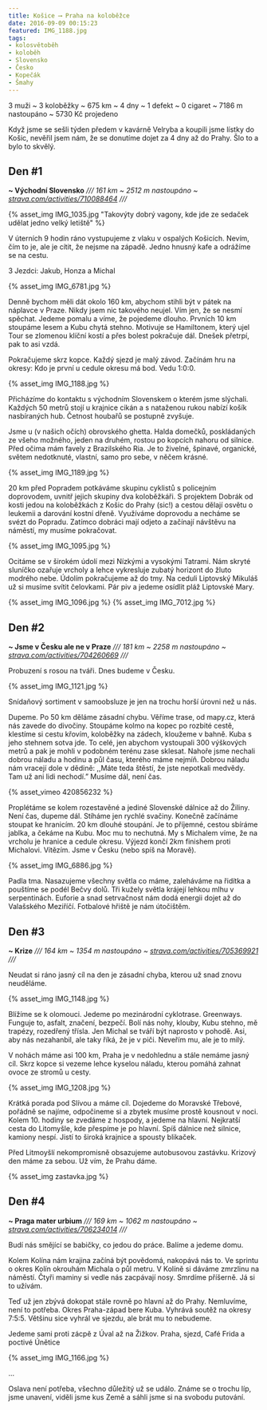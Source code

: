 ```yaml
---
title: Košice ⟶ Praha na koloběžce
date: 2016-09-09 00:15:23
featured: IMG_1188.jpg
tags:
- kolosvětoběh
- koloběh
- Slovensko
- Česko
- Kopečák
- Šmahy
---
```

3 muži ~ 3 koloběžky ~ 675 km ~ 4 dny ~ 1 defekt ~ 0 cigaret ~  7186 m nastoupáno ~ 5730 Kč projedeno
<!-- more -->

Když jsme se sešli týden předem v kavárně Velryba a koupili jsme lístky do Košic, nevěřil jsem nám, že se donutíme dojet za 4 dny až do Prahy. Šlo to a bylo to skvělý.

## Den #1 ##
__~ Východní Slovensko__
_/// 161 km ~ 2512 m nastoupáno ~ [strava.com/activities/710088464](https://www.strava.com/activities/710088464) ///_

{% asset_img IMG_1035.jpg "Takovýty dobrý vagony, kde jde ze sedaček udělat jedno velký letiště" %}

V úterních 9 hodin ráno vystupujeme z vlaku v ospalých Košicích. Nevím, čím to je, ale je cítit, že nejsme na západě. Jedno hnusný kafe a odrážíme se na cestu.

3 Jezdci: Jakub, Honza a Michal

{% asset_img IMG_6781.jpg %}

Denně bychom měli dát okolo 160 km, abychom stihli být v pátek na náplavce v Praze. Nikdy jsem nic takového neujel. Vím jen, že se nesmí spěchat. Jedeme pomalu a víme, že pojedeme dlouho. Prvních 10 km stoupáme lesem a Kubu chytá stehno. Motivuje se Hamiltonem, který ujel Tour se zlomenou klíční kostí a přes bolest pokračuje dál. Dnešek přetrpí, pak to asi vzdá.

Pokračujeme skrz kopce. Každý sjezd je malý závod. Začínám hru na okresy: Kdo je první u cedule okresu má bod. Vedu 1:0:0.

{% asset_img IMG_1188.jpg %}

Přicházíme do kontaktu s východním Slovenskem o kterém jsme slýchali. Každých 50 metrů stojí u krajnice cikán a s nataženou rukou nabízí košík nasbíraných hub. Četnost houbařů se postupně zvyšuje.

Jsme u (v našich očích)  obrovského ghetta. Halda domečků, poskládaných ze všeho možného, jeden na druhém, rostou po kopcích nahoru od silnice. Před očima mám favely z Brazilského Ria. Je to živelné, špinavé, organické, světem nedotknuté, vlastní, samo pro sebe, v něčem krásné.

{% asset_img IMG_1189.jpg %}

20 km před Popradem potkáváme skupinu cyklistů s policejním doprovodem, uvnitř jejich skupiny dva koloběžkáři. S projektem Dobrák od kosti jedou na koloběžkách z Košic do Prahy (sic!) a cestou dělají osvětu o leukemii a darování kostní dřeně. Využíváme doprovodu a necháme se svézt do Popradu. Zatímco dobráci mají odjeto a začínají návštěvu na náměstí, my musíme pokračovat.

{% asset_img IMG_1095.jpg %}

Ocitáme se v širokém údolí mezi Nízkými a vysokými Tatrami. Nám skryté sluníčko ozařuje vrcholy a lehce vykresluje zubatý horizont do žluto modrého nebe. Údolím pokračujeme až do tmy. Na ceduli Liptovský Mikuláš už si musíme svítit čelovkami. Pár piv a jedeme osídlit pláž Liptovské Mary.

{% asset_img IMG_1096.jpg %}
{% asset_img IMG_7012.jpg %}

## Den #2 ##
__~ Jsme v Česku ale ne v Praze__
_/// 181 km ~ 2258 m nastoupáno ~ [strava.com/activities/704260669](https://www.strava.com/activities/704260669) ///_

Probuzení s rosou na tváři. Dnes budeme v Česku.

{% asset_img IMG_1121.jpg %}

Snídaňový sortiment v samoobsluze je jen na trochu horší úrovni než u nás.

Dupeme. Po 50 km děláme zásadní chybu. Věříme trase, od mapy.cz, která nás zavede do divočiny. Stoupáme kolmo na kopec po rozbité cestě, klestíme si cestu křovím, koloběžky na zádech, kloužeme v bahně. Kuba s jeho stehnem sotva jde. To celé, jen abychom vystoupali 300 výškových metrů a pak je mohli v podobném terénu zase sklesat. Nahoře jsme nechali dobrou náladu a hodinu a půl času, kterého máme nejmíň. Dobrou náladu nám vracejí dole v dědině: ,,Máte teda štěstí, že jste nepotkali medvědy. Tam už ani lidi nechodí.” Musíme dál, není čas.

{% asset_vimeo 420856232 %}

Proplétáme se kolem rozestavěné a jediné Slovenské dálnice až do Žiliny. Není čas, dupeme dál. Stíháme jen rychlé svačiny. Konečně začínáme stoupat ke hranicím. 20 km dlouhé stoupání. Je to příjemné, cestou sbíráme jablka, a čekáme na Kubu. Moc mu to nechutná. My s Michalem víme, že na vrcholu je hranice a cedule okresu. Výjezd končí 2km finishem proti Michalovi. Vítězím. Jsme v Česku (nebo spíš na Moravě).

{% asset_img IMG_6886.jpg %}

Padla tma. Nasazujeme všechny světla co máme, zaleháváme na řidítka a pouštíme se podél Bečvy dolů. Tři kužely světla krájejí lehkou mlhu v serpentinách. Euforie a snad setrvačnost nám dodá energii dojet až do Valašského Meziříčí. Fotbalové hřiště je nám útočištěm.

## Den #3 ##
__~ Krize__
_/// 164 km ~ 1354 m nastoupáno ~ [strava.com/activities/705369921](https://www.strava.com/activities/705369921) ///_

Neudat si ráno jasný cíl na den je zásadní chyba, kterou už snad znovu neuděláme.

{% asset_img IMG_1148.jpg %}

Blížíme se k olomouci. Jedeme po mezinárodní cyklotrase. Greenways. Funguje to, asfalt, značení, bezpečí. Bolí nás nohy, klouby, Kubu stehno, mě trapézy, rozedřený třísla. Jen Michal se tváří být naprosto v pohodě. Asi, aby nás nezahanbil, ale taky říká, že je v piči. Neveřím mu, ale je to milý.

V nohách máme asi 100 km, Praha je v nedohlednu a stále nemáme jasný cíl. Skrz kopce si vezeme lehce kyselou náladu, kterou pomáhá zahnat ovoce ze stromů u cesty.

{% asset_img IMG_1208.jpg %}

Krátká porada pod Slívou a máme cíl. Dojedeme do Moravské Třebové, pořádně se najíme, odpočineme si a zbytek musíme prostě kousnout v noci. Kolem 10. hodiny se zvedáme z hospody, a jedeme na hlavní. Nejkratší cesta do Litomyšle, kde přespíme je po hlavní. Spíš dálnice než silnice, kamiony nespí. Jistí to široká krajnice a spousty blikaček.

Před Litmoyšlí nekompromisně obsazujeme autobusovou zastávku. Krizový den máme za sebou. Už vím, že Prahu dáme.

{% asset_img zastavka.jpg %}

## Den #4 ##
__~ Praga mater urbium__
_/// 169 km ~ 1062 m nastoupáno ~ [strava.com/activities/706234014](https://www.strava.com/activities/706234014) ///_

Budí nás smějící se babičky, co jedou do práce. Balíme a jedeme domu.

Kolem Kolína nám krajina začíná být povědomá, nakopává nás to. Ve sprintu o okres Kolín okrouhám Michala o půl metru. V Kolíně si dáváme zmrzlinu na náměstí. Čtyři maminy si vedle nás zacpávají nosy. Smrdíme příšerně. Já si to užívám.

Teď už jen zbývá dokopat stále rovně po hlavní až do Prahy. Nemluvíme, není to potřeba. Okres Praha-západ bere Kuba. Vyhrává soutěž na okresy 7:5:5. Většinu sice vyhrál ve sjezdu, ale brát mu to nebudeme.

Jedeme sami proti zácpě z Úval až na Žižkov. Praha, sjezd, Café Frida a poctivé Únětice

{% asset_img IMG_1166.jpg %}

...

Oslava není potřeba, všechno důležitý už se událo. Známe se o trochu líp, jsme unavení, viděli jsme kus Země a sáhli jsme si na svobodu putování.